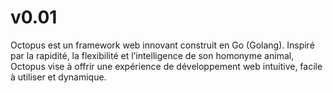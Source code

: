 # v0.01
Octopus est un framework web innovant construit en Go (Golang). Inspiré par la rapidité, la flexibilité et l’intelligence de son homonyme animal, Octopus vise à offrir une expérience de développement web intuitive, facile à utiliser et dynamique.
